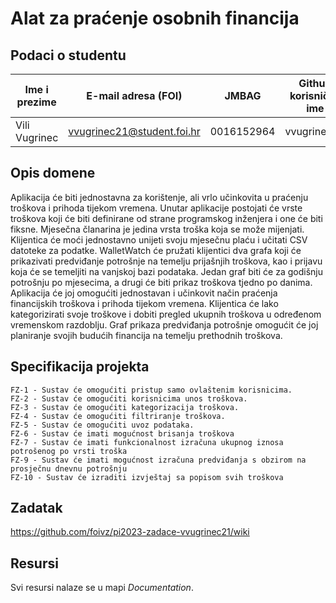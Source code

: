 # Alat za praćenje osobnih financija

## Podaci o studentu

Ime i prezime | E-mail adresa (FOI) | JMBAG | Github korisničko ime
------------  | ------------------- | ----- | ---------------------
Vili Vugrinec | vvugrinec21@student.foi.hr | 0016152964 | vvugrinec21


## Opis domene
Aplikacija će biti jednostavna za korištenje, ali vrlo učinkovita u praćenju troškova i prihoda tijekom vremena. Unutar aplikacije postojati će vrste troškova koji će biti definirane od strane programskog inženjera i one će biti fiksne. Mjesečna članarina je jedina vrsta troška koja se može mijenjati. Klijentica će moći jednostavno unijeti svoju mjesečnu plaću i učitati CSV datoteke za podatke. WalletWatch će pružati klijentici dva grafa koji će prikazivati predviđanje potrošnje na temelju prijašnjih troškova, kao i prijavu koja će se temeljiti na vanjskoj bazi podataka. Jedan graf biti će za godišnju potrošnju po mjesecima, a drugi će biti prikaz troškova tjedno po danima. Aplikacija će joj omogućiti jednostavan i učinkovit način praćenja financijskih troškova i prihoda tijekom vremena. Klijentica će lako kategorizirati svoje troškove i dobiti pregled ukupnih troškova u određenom vremenskom razdoblju. Graf prikaza predviđanja potrošnje omogućit će joj planiranje svojih budućih financija na temelju prethodnih troškova.

## Specifikacija projekta

    FZ-1 - Sustav će omogućiti pristup samo ovlaštenim korisnicima.
    FZ-2 - Sustav će omogućiti korisnicima unos troškova.
    FZ-3 - Sustav će omogućiti kategorizacija troškova.
    FZ-4 - Sustav će omogućiti filtriranje troškova.
    FZ-5 - Sustav će omogućiti uvoz podataka.
    FZ-6 - Sustav će imati mogućnost brisanja troškova
    FZ-7 - Sustav će imati funkcionalnost izračuna ukupnog iznosa potrošenog po vrsti troška
    FZ-9 - Sustav će imati mogućnost izračuna predviđanja s obzirom na prosječnu dnevnu potrošnju
    FZ-10 - Sustav će izraditi izvještaj sa popisom svih troškova


## Zadatak
https://github.com/foivz/pi2023-zadace-vvugrinec21/wiki

## Resursi

Svi resursi nalaze se u mapi _Documentation_.
